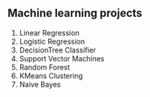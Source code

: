 ## Machine learning projects
1. Linear Regression
2. Logistic Regression
3. DecisionTree Classifier
4. Support Vector Machines
5. Random Forest
6. KMeans Clustering
7. Naive Bayes









